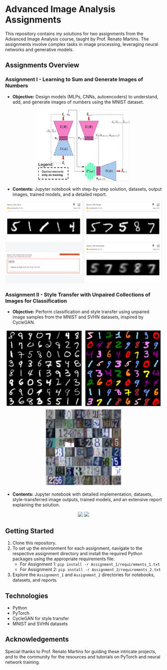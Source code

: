# Advanced Image Analysis Assignments

This repository contains my solutions for two assignments from the Advanced Image Analysis course, taught by Prof. Renato Martins. The assignments involve complex tasks in image processing, leveraging neural networks and generative models.

## Assignments Overview

### Assignment I - Learning to Sum and Generate Images of Numbers

- **Objective:** Design models (MLPs, CNNs, autoencoders) to understand, add, and generate images of numbers using the MNIST dataset.

<p align="center">
  <img src="https://github.com/GraceSevillano/Advanced-Image-Analysis-Assignments/blob/master/Assignment_1/images/MLDL_2023_Assignment_1.jpg" width="300" />
</p>
  
- **Contents:** Jupyter notebook with step-by-step solution, datasets, output images, trained models, and a detailed report.

<p align="center">
  <img src="https://github.com/GraceSevillano/Advanced-Image-Analysis-Assignments/blob/master/Assignment_1/images/imagenes_modelilin.png" width="552" />
</p>

### Assignment II - Style Transfer with Unpaired Collections of Images for Classification

- **Objective:** Perform classification and style transfer using unpaired image samples from the MNIST and SVHN datasets, inspired by CycleGAN.

<p align="center">
  <img src="https://github.com/GraceSevillano/Advanced-Image-Analysis-Assignments/blob/master/Assignment_2/images/mnist_data.jpg" width="250" />
  <img src="https://github.com/GraceSevillano/Advanced-Image-Analysis-Assignments/blob/master/Assignment_2/images/colored_data.jpg" width="250"  />
  <img src="https://github.com/GraceSevillano/Advanced-Image-Analysis-Assignments/blob/master/Assignment_2/images/svhn_data.jpg" width="250"  />
</p>

- **Contents:** Jupyter notebook with detailed implementation, datasets, style-transferred image outputs, trained models, and an extensive report explaining the solution.

<p align="center">
  <img src="https://github.com/GraceSevillano/Advanced-Image-Analysis-Assignments/blob/master/Assignment_2/images/generator_A_GANS1.gif" width="226" />
  <img src="https://github.com/GraceSevillano/Advanced-Image-Analysis-Assignments/blob/master/Assignment_2/images/generator_A_GANS2.gif" width="226" />
</p>

## Getting Started

1. Clone this repository.
2. To set up the environment for each assignment, navigate to the respective assignment directory and install the required Python packages using the appropriate requirements file:
   - For Assignment 1: `pip install -r Assignment_1/requirements_1.txt`
   - For Assignment 2: `pip install -r Assignment_2/requirements_2.txt`
3. Explore the `Assignment_1` and `Assignment_2` directories for notebooks, datasets, and reports.

## Technologies

- Python
- PyTorch
- CycleGAN for style transfer
- MNIST and SVHN datasets

## Acknowledgements

Special thanks to Prof. Renato Martins for guiding these intricate projects, and to the community for the resources and tutorials on PyTorch and neural network training.


